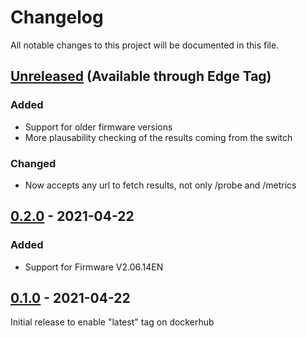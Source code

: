 # Changelog
All notable changes to this project will be documented in this file.

## [Unreleased] (Available through Edge Tag)
### Added
- Support for older firmware versions
- More plausability checking of the results coming from the switch

### Changed
- Now accepts any url to fetch results, not only /probe and /metrics

## [0.2.0] - 2021-04-22
### Added
- Support for Firmware V2.06.14EN

## [0.1.0] - 2021-04-22
Initial release to enable "latest" tag on dockerhub

[unreleased]: https://github.com/tillsteinbach/prosafe_exporter_python/compare/v0.2.0...HEAD
[0.2.0]: https://github.com/tillsteinbach/prosafe_exporter_python/releases/tag/v0.2.0
[0.1.0]: https://github.com/tillsteinbach/prosafe_exporter_python/releases/tag/v0.1.0

